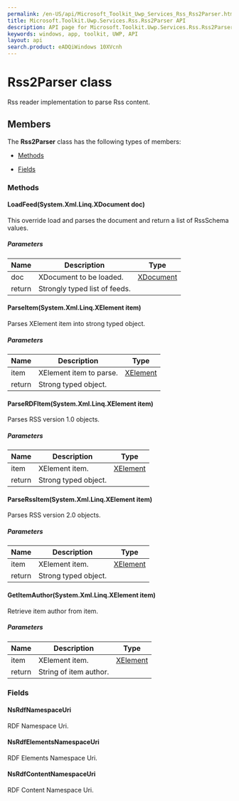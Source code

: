 ```yaml
---
permalink: /en-US/api/Microsoft_Toolkit_Uwp_Services_Rss_Rss2Parser.htm
title: Microsoft.Toolkit.Uwp.Services.Rss.Rss2Parser API 
description: API page for Microsoft.Toolkit.Uwp.Services.Rss.Rss2Parser
keywords: windows, app, toolkit, UWP, API
layout: api
search.product: eADQiWindows 10XVcnh
---
```



# Rss2Parser class

Rss reader implementation to parse Rss content.

## Members

The **Rss2Parser** class has the following types of members:

* [Methods](#Methods)

* [Fields](#Fields)

### Methods

#### LoadFeed(System.Xml.Linq.XDocument doc)

This override load and parses the document and return a list of RssSchema values.

##### Parameters



| Name | Description | Type || --- | --- | --- || doc | XDocument to be loaded. | [XDocument](https://msdn.microsoft.com/library/windows/apps/System.Xml.Linq.XDocument) || return |Strongly typed list of feeds. |


#### ParseItem(System.Xml.Linq.XElement item)

Parses XElement item into strong typed object.

##### Parameters



| Name | Description | Type || --- | --- | --- || item | XElement item to parse. | [XElement](https://msdn.microsoft.com/library/windows/apps/System.Xml.Linq.XElement) || return |Strong typed object. |


#### ParseRDFItem(System.Xml.Linq.XElement item)

Parses RSS version 1.0 objects.

##### Parameters



| Name | Description | Type || --- | --- | --- || item | XElement item. | [XElement](https://msdn.microsoft.com/library/windows/apps/System.Xml.Linq.XElement) || return |Strong typed object. |


#### ParseRssItem(System.Xml.Linq.XElement item)

Parses RSS version 2.0 objects.

##### Parameters



| Name | Description | Type || --- | --- | --- || item | XElement item. | [XElement](https://msdn.microsoft.com/library/windows/apps/System.Xml.Linq.XElement) || return |Strong typed object. |


#### GetItemAuthor(System.Xml.Linq.XElement item)

Retrieve item author from item.

##### Parameters



| Name | Description | Type || --- | --- | --- || item | XElement item. | [XElement](https://msdn.microsoft.com/library/windows/apps/System.Xml.Linq.XElement) || return |String of item author. |


### Fields

#### NsRdfNamespaceUri

RDF Namespace Uri.



#### NsRdfElementsNamespaceUri

RDF Elements Namespace Uri.



#### NsRdfContentNamespaceUri

RDF Content Namespace Uri.


